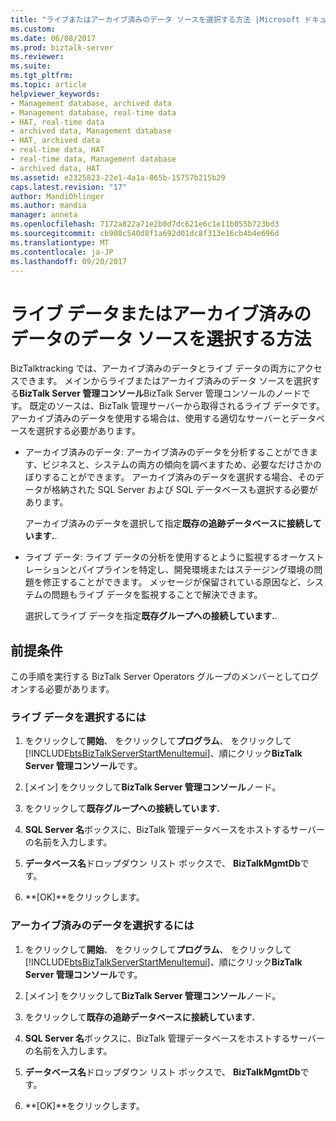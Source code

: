 ```yaml
---
title: "ライブまたはアーカイブ済みのデータ ソースを選択する方法 |Microsoft ドキュメント"
ms.custom: 
ms.date: 06/08/2017
ms.prod: biztalk-server
ms.reviewer: 
ms.suite: 
ms.tgt_pltfrm: 
ms.topic: article
helpviewer_keywords:
- Management database, archived data
- Management database, real-time data
- HAT, real-time data
- archived data, Management database
- HAT, archived data
- real-time data, HAT
- real-time data, Management database
- archived data, HAT
ms.assetid: e2325823-22e1-4a1a-865b-15757b215b29
caps.latest.revision: "17"
author: MandiOhlinger
ms.author: mandia
manager: anneta
ms.openlocfilehash: 7172a822a71e2b0d7dc621e6c1e11b055b723bd3
ms.sourcegitcommit: cb908c540d8f1a692d01dc8f313e16cb4b4e696d
ms.translationtype: MT
ms.contentlocale: ja-JP
ms.lasthandoff: 09/20/2017
---
```

# <a name="how-to-select-a-live-or-archived-data-source"></a>ライブ データまたはアーカイブ済みのデータのデータ ソースを選択する方法
BizTalktracking では、アーカイブ済みのデータとライブ データの両方にアクセスできます。 メインからライブまたはアーカイブ済みのデータ ソースを選択する**BizTalk Server 管理コンソール**BizTalk Server 管理コンソールのノードです。  既定のソースは、BizTalk 管理サーバーから取得されるライブ データです。 アーカイブ済みのデータを使用する場合は、使用する適切なサーバーとデータベースを選択する必要があります。  
  
-   アーカイブ済みのデータ: アーカイブ済みのデータを分析することができます、ビジネスと、システムの両方の傾向を調べますため、必要なだけさかのぼりすることができます。 アーカイブ済みのデータを選択する場合、そのデータが格納された SQL Server および SQL データベースも選択する必要があります。  
  
     アーカイブ済みのデータを選択して指定**既存の追跡データベースに接続しています.**.  
  
-   ライブ データ: ライブ データの分析を使用するとように監視するオーケストレーションとパイプラインを特定し、開発環境またはステージング環境の問題を修正することができます。 メッセージが保留されている原因など、システムの問題もライブ データを監視することで解決できます。  
  
     選択してライブ データを指定**既存グループへの接続しています.**.  
  
## <a name="prerequisites"></a>前提条件  
 この手順を実行する BizTalk Server Operators グループのメンバーとしてログオンする必要があります。  
  
### <a name="to-select-live-data"></a>ライブ データを選択するには  
  
1.  をクリックして**開始**、 をクリックして**プログラム**、 をクリックして[!INCLUDE[btsBizTalkServerStartMenuItemui](../includes/btsbiztalkserverstartmenuitemui-md.md)]、順にクリック**BizTalk Server 管理コンソール**です。  
  
2.  [メイン] をクリックして**BizTalk Server 管理コンソール**ノード。  
  
3.  をクリックして**既存グループへの接続しています.**  
  
4.  **SQL Server 名**ボックスに、BizTalk 管理データベースをホストするサーバーの名前を入力します。  
  
5.  **データベース名**ドロップダウン リスト ボックスで、 **BizTalkMgmtDb**です。  
  
6.  **[OK]**をクリックします。  
  
### <a name="to-select-archived-data"></a>アーカイブ済みのデータを選択するには  
  
1.  をクリックして**開始**、 をクリックして**プログラム**、 をクリックして[!INCLUDE[btsBizTalkServerStartMenuItemui](../includes/btsbiztalkserverstartmenuitemui-md.md)]、順にクリック**BizTalk Server 管理コンソール**です。  
  
2.  [メイン] をクリックして**BizTalk Server 管理コンソール**ノード。  
  
3.  をクリックして**既存の追跡データベースに接続しています.**  
  
4.  **SQL Server 名**ボックスに、BizTalk 管理データベースをホストするサーバーの名前を入力します。  
  
5.  **データベース名**ドロップダウン リスト ボックスで、 **BizTalkMgmtDb**です。  
  
6.  **[OK]**をクリックします。